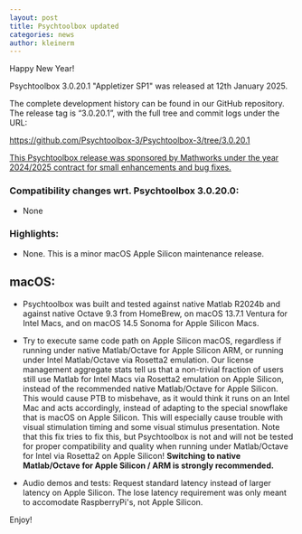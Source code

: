 ```yaml
---
layout: post
title: Psychtoolbox updated
categories: news
author: kleinerm
---
```


Happy New Year!

Psychtoolbox 3.0.20.1 "Appletizer SP1" was released at 12th January 2025.

The complete development history can be found in our GitHub repository.
The release tag is “3.0.20.1”, with the full tree and commit logs under the URL:

<https://github.com/Psychtoolbox-3/Psychtoolbox-3/tree/3.0.20.1>

[This Psychtoolbox release was sponsored by Mathworks under the year 2024/2025
contract for small enhancements and bug fixes.](https://www.mathworks.com/solutions/neuroscience.html)

### Compatibility changes wrt. Psychtoolbox 3.0.20.0:

- None

### Highlights:

- None. This is a minor macOS Apple Silicon maintenance release.

## macOS:

- Psychtoolbox was built and tested against native Matlab R2024b and against native
  Octave 9.3 from HomeBrew, on macOS 13.7.1 Ventura for Intel Macs, and on macOS 14.5
  Sonoma for Apple Silicon Macs.

- Try to execute same code path on Apple Silicon macOS, regardless if running under native
  Matlab/Octave for Apple Silicon ARM, or running under Intel Matlab/Octave via Rosetta2
  emulation. Our license management aggregate stats tell us that a non-trivial fraction of
  users still use Matlab for Intel Macs via Rosetta2 emulation on Apple Silicon, instead of
  the recommended native Matlab/Octave for Apple Silicon. This would cause PTB to misbehave,
  as it would think it runs on an Intel Mac and acts accordingly, instead of adapting to the
  special snowflake that is macOS on Apple Silicon. This will especially cause trouble with
  visual stimulation timing and some visual stimulus presentation. Note that this fix tries
  to fix this, but Psychtoolbox is not and will not be tested for proper compatibility and
  quality when running under Matlab/Octave for Intel via Rosetta2 on Apple Silicon!
  **Switching to native Matlab/Octave for Apple Silicon / ARM is strongly recommended.**

- Audio demos and tests: Request standard latency instead of larger latency on Apple Silicon.
  The lose latency requirement was only meant to accomodate RaspberryPi's, not Apple Silicon.

Enjoy!
